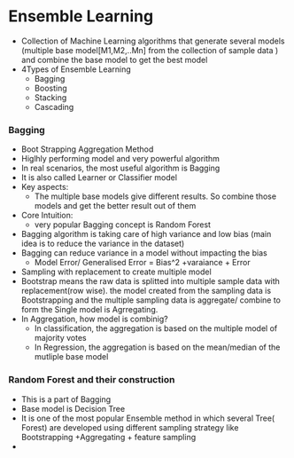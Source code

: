 # Ensemble Learning
- Collection of Machine Learning algorithms that generate several models (multiple base model[M1,M2,..Mn] from the collection of sample data ) and combine the base model to get the best model
- 4Types of Ensemble Learning
  - Bagging
  - Boosting
  - Stacking
  - Cascading
 
### Bagging
- Boot Strapping Aggregation Method
- Higlhly performing model and very powerful algorithm
- In real scenarios, the most useful algorithm is Bagging
- It is also called Learner or Classifier model
- Key aspects:
  - The multiple base models give different results. So combine those models and get the better result out of them
- Core Intuition:
  - very popular Bagging concept is Random Forest
- Bagging algorithm is taking care of high variance and low bias (main idea is to reduce the variance in the dataset)
- Bagging can reduce variance in a model without impacting the bias
  - Model Error/ Generalised Error = Bias^2 +varaiance + Error
- Sampling with replacement to create multiple model
- Bootstrap means the raw data is splitted into multiple sample data with replacement(row wise). the model created from the sampling data is Bootstrapping and the multiple sampling data is aggregate/ combine to form the Single model is Agrregating.
- In Aggregation, how model is combinig?
  - In classification, the aggregation is based on the multiple model of majority votes
  - In Regression, the aggregation is based on the mean/median of the mutliple base model
### Random Forest and their construction
- This is a part of Bagging
- Base model is Decision Tree
- It is one of the most popular Ensemble method in which several Tree( Forest) are developed using different sampling strategy like Bootstrapping +Aggregating + feature sampling
- 
